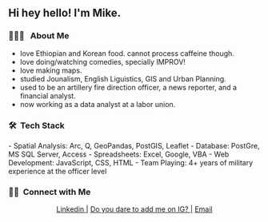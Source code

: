 

<h2> Hi hey hello! I'm Mike.</h2>

<h3>👨🏻‍💻 &nbsp; About Me </h3>

- love Ethiopian and Korean food. cannot process caffeine though. 
- love doing/watching comedies, specially IMPROV! 
- love making maps.
- studied Jounalism, English Liguistics, GIS and Urban Planning.
- used to be an artillery fire direction officer, a news reporter, and a financial analyst.
- now working as a data analyst at a labor union.

<h3> 🛠 &nbsp;Tech Stack</h3>
- Spatial Analysis: Arc, Q, GeoPandas, PostGIS, Leaflet
- Database: PostGre, MS SQL Server, Access
- Spreadsheets: Excel, Google, VBA
- Web Development: JavaScript, CSS, HTML
- Team Playing: 4+ years of military experience at the officer level


<br/>

<h3> 🤝🏻 &nbsp;Connect with Me </h3>

<p align="center">
<a href="https://www.linkedin.com/in/dongsoomikeseo/">Linkedin |</a>
<a href="https://www.instagram.com/noloiteringhere/"> Do you dare to add me on IG? |</a>
<a href="mailto:fdoseo@gmail.com"> Email</a>
</p>


